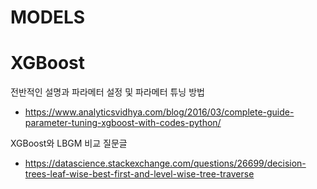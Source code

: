 # MODELS


# XGBoost

전반적인 설명과 파라메터 설정 및 파라메터 튜닝 방법
- https://www.analyticsvidhya.com/blog/2016/03/complete-guide-parameter-tuning-xgboost-with-codes-python/

XGBoost와 LBGM 비교 질문글
- https://datascience.stackexchange.com/questions/26699/decision-trees-leaf-wise-best-first-and-level-wise-tree-traverse
